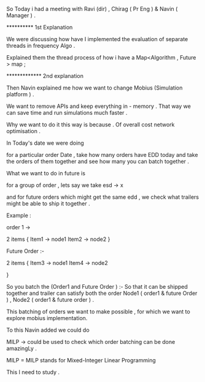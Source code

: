 So Today i had a meeting with Ravi (dir)  , Chirag ( Pr Eng ) & Navin ( Manager ) .


********** 1st Explanation


We were discussing how have I implemented the evaluation of separate threads in frequency Algo . 

Explained them the thread process of how i have a Map<Algorithm , Future<SlaBasedSingleItemSolution> > map ; 


************* 2nd explanation 

Then Navin explained me how we want to change Mobius (Simulation platform ) .

We want to remove APIs and keep everything in - memory . That way we can save time and run simulations much faster . 

Why we want to do it this way is because . Of overall cost network optimisation . 

In Today's date we were doing 

for a particular order Date , take how many orders have EDD today and take the orders of them together and see how many you can batch together . 

What we want to do in future is 

for a group of order , lets say we take esd -> x 

and for future orders which might get the same edd , we check what trailers might be able to ship it together . 

Example : 

order 1  -> 

2 items 
 {
   Item1 -> node1 
   Item2 -> node2 
 }


 Future Order  :- 

 2 items  {
  Item3 -> node1 
  Item4 -> node2 
    
 }

 So you batch the (Order1 and Future Order ) :- So that it can be shipped together and trailer can satisfy both the order 
 Node1 ( order1 & future Order ) , Node2 ( order1 & future order ) .


 This batching of orders we want to make possible , for which we want to explore mobius implementation. 


 To this Navin added we could do 

 MILP -> could be used to check which order batching can be done amazingLy . 


 MILP = MILP stands for Mixed-Integer Linear Programming 

 This I need to study . 



 
